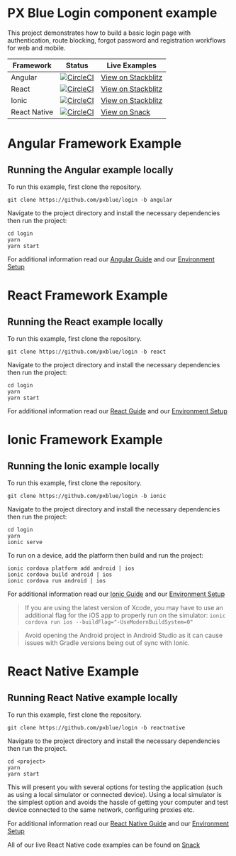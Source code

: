 # PX Blue Login component example
This project demonstrates how to build a basic login page with authentication, route blocking, forgot password and registration workflows for web and mobile.

| Framework           | Status       | Live Examples  |
| ---------------- |--------------|------------------|
| Angular | [![CircleCI](https://circleci.com/gh/pxblue/login/tree/angular.svg?style=shield)](https://circleci.com/gh/pxblue/login/tree/angular) | [View on Stackblitz](https://stackblitz.com/edit/pxblue-login-angular)
| React | [![CircleCI](https://circleci.com/gh/pxblue/login/tree/react.svg?style=shield)](https://circleci.com/gh/pxblue/login/tree/react) | [View on Stackblitz](https://stackblitz.com/edit/pxblue-login-react)
| Ionic | [![CircleCI](https://circleci.com/gh/pxblue/login/tree/ionic.svg?style=shield)](https://circleci.com/gh/pxblue/login/tree/ionic) | [View on Stackblitz](https://stackblitz.com/@px-blue)
| React Native | [![CircleCI](https://circleci.com/gh/pxblue/login/tree/reactnative.svg?style=shield)](https://circleci.com/gh/pxblue/login/tree/reactnative) | [View on Snack](https://snack.expo.io/@px-blue/empty-states-reactnative)

# Angular Framework Example
## Running the Angular example locally
To run this example, first clone the repository.
```
git clone https://github.com/pxblue/login -b angular
```
Navigate to the project directory and install the necessary dependencies then run the project:

```
cd login
yarn
yarn start
```

For additional information read our [Angular Guide](https://pxblue.github.io/development/frameworks-web/angular) and our [Environment Setup](https://pxblue.github.io/development/environment)

# React Framework Example
## Running the React example locally
To run this example, first clone the repository.
```
git clone https://github.com/pxblue/login -b react
```
Navigate to the project directory and install the necessary dependencies then run the project:

```
cd login
yarn
yarn start
```

For additional information read our [React Guide](https://pxblue.github.io/development/frameworks-web/react) and our [Environment Setup](https://pxblue.github.io/development/environment)

# Ionic Framework Example
## Running the Ionic example locally
To run this example, first clone the repository.
```
git clone https://github.com/pxblue/login -b ionic
```

Navigate to the project directory and install the necessary dependencies then run the project:

```
cd login
yarn
ionic serve
```
To run on a device, add the platform then build and run the project:
```
ionic cordova platform add android | ios
ionic cordova build android | ios
ionic cordova run android | ios
```
For additional information read our [Ionic Guide](https://pxblue.github.io/development/frameworks-mobile/ionic) and our [Environment Setup](https://pxblue.github.io/development/environment)

> If you are using the latest version of Xcode, you may have to use an additional flag for the iOS app to properly run on the simulator: ```ionic cordova run ios --buildFlag="-UseModernBuildSystem=0"```

> Avoid opening the Android project in Android Studio as it can cause issues with Gradle versions being out of sync with Ionic.

# React Native Example
## Running React Native example locally
To run this example, first clone the repository.

```
git clone https://github.com/pxblue/login -b reactnative
```

Navigate to the project directory and install the necessary dependencies then run the project.

```
cd <project>
yarn
yarn start
```

This will present you with several options for testing the application (such as using a local simulator or connected device). Using a local simulator is the simplest option and avoids the hassle of getting your computer and test device connected to the same network, configuring proxies etc.

For additional information read our [React Native Guide](https://pxblue.github.io/development/frameworks-mobile/react-native) and our [Environment Setup](https://pxblue.github.io/development/environment)

All of our live React Native code examples can be found on [Snack](https://expo.io/snacks/@px-blue)
